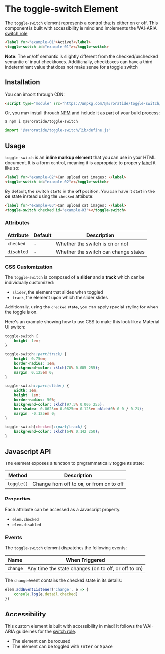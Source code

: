# The toggle-switch Element

<p hidden><strong><a href="https://components.auroratide.com/toggle-switch">View this page with live demos!</a></strong></p>

The `toggle-switch` element represents a control that is either on or off. This component is built with accessibility in mind and implements the WAI-ARIA [switch role](https://www.w3.org/TR/wai-aria-1.1/#switch).

<!--DEMO
<wc-demo>
    <label for="example-01">Active?</label>
    <toggle-switch id="example-01"></toggle-switch>
    <p id="example-01-output">Off</p>
</wc-demo>
<style>
    label, toggle-switch {
        vertical-align: middle;
    }
</style>
/DEMO-->

```html
<label for="example-01">Active?</label>
<toggle-switch id="example-01"></toggle-switch>
```

**Note**: The on/off semantic is slightly different from the checked/unchecked semantic of input checkboxes. Additionally, checkboxes can have a third indeterminant value that does not make sense for a toggle switch.

## Installation

You can import through CDN:

```html
<script type="module" src="https://unpkg.com/@auroratide/toggle-switch/lib/define.js"></script>
```

Or, you may install through [NPM](https://www.npmjs.com/package/@auroratide/toggle-switch) and include it as part of your build process:

```
$ npm i @auroratide/toggle-switch
```

```javascript
import '@auroratide/toggle-switch/lib/define.js'
```

## Usage

`toggle-switch` is an **inline markup element** that you can use in your HTML document. It is a form control, meaning it is appropriate to properly [label](https://html.spec.whatwg.org/#the-label-element) it like so:

```html
<label for="example-02">Can upload cat images: </label>
<toggle-switch id="example-02"></toggle-switch>
```

By default, the switch starts in the **off** position. You can have it start in the **on** state instead using the `checked` attribute:

```html
<label for="example-03">Can upload cat images: </label>
<toggle-switch checked id="example-03"></toggle-switch>
```

<!--DEMO
<wc-demo>
    <label for="example-03">Can upload cat images: </label>
    <toggle-switch checked id="example-03"></toggle-switch>
</wc-demo>
/DEMO-->

### Attributes

| Attribute | Default | Description |
| ------------- | --------- | ------------- |
| `checked` | - | Whether the switch is on or not |
| `disabled` | - | Whether the switch can change states |

### CSS Customization

The `toggle-switch` is composed of a **slider** and a **track** which can be individually customized:

* `slider`, the element that slides when toggled
* `track`, the element upon which the slider slides

Additionally, using the `checked` state, you can apply special styling for when the toggle is on.

Here's an example showing how to use CSS to make this look like a Material UI switch:

<!--DEMO
<wc-demo>
    <label for="fancy-switch">Fancy Switch</label>
    <toggle-switch id="fancy-switch"></toggle-switch>
    <style>
        #fancy-switch {
            height: 1em;
				margin-inline: 1em;
        }
        #fancy-switch::part(track) {
            height: 0.75em;
            border-radius: 1em;
            background-color: oklch(70% 0.005 255);
            margin: 0.125em 0;
        }
        #fancy-switch::part(slider) {
            width: 1em;
            height: 1em;
            border-radius: 50%;
            background-color: oklch(97.5% 0.005 255);
            box-shadow: 0.0625em 0.0625em 0.125em oklch(0% 0 0 / 0.25);
            margin: -0.125em 0;
        }
        #fancy-switch[checked]::part(track) {
            background-color: oklch(64% 0.142 250);
        }
    </style>
</wc-demo>
/DEMO-->

```css
toggle-switch {
    height: 1em;
}

toggle-switch::part(track) {
    height: 0.75em;
    border-radius: 1em;
    background-color: oklch(70% 0.005 255);
    margin: 0.125em 0;
}

toggle-switch::part(slider) {
    width: 1em;
    height: 1em;
    border-radius: 50%;
    background-color: oklch(97.5% 0.005 255);
    box-shadow: 0.0625em 0.0625em 0.125em oklch(0% 0 0 / 0.25);
    margin: -0.125em 0;
}

toggle-switch[checked]::part(track) {
    background-color: oklch(64% 0.142 250);
}
```

## Javascript API

The element exposes a function to programmatically toggle its state:

| Method | Description |
| ------------- | ------------- |
| `toggle()` | Change from off to on, or from on to off |

### Properties

Each attribute can be accessed as a Javascript property.

* `elem.checked`
* `elem.disabled`

### Events

The `toggle-switch` element dispatches the following events:

| Name | When Triggered |
| ------------- | ------------- |
| `change` | Any time the state changes (on to off, or off to on) |

The `change` event contains the checked state in its details:

```js
elem.addEventListener('change', e => {
    console.log(e.detail.checked)
})
```

## Accessibility

This custom element is built with accessibility in mind! It follows the WAI-ARIA guidelines for the [switch role](https://www.w3.org/TR/wai-aria-1.1/#switch).

* The element can be focused
* The element can be toggled with <kbd>Enter</kbd> or <kbd>Space</kbd>
